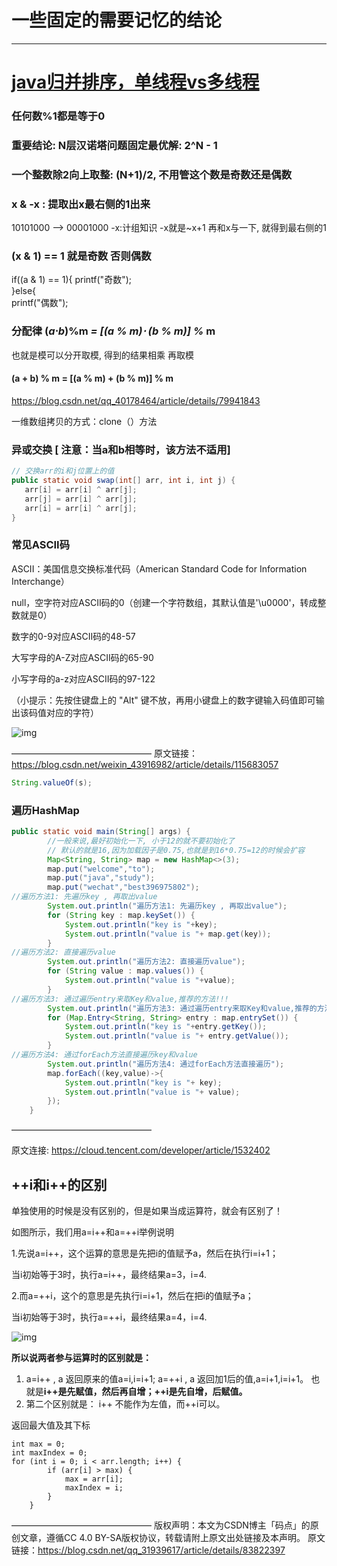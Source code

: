 # 一些固定的需要记忆的结论

---
# [java归并排序，单线程vs多线程](https://www.cnblogs.com/bobsha/p/5698106.html)


### 任何数%1都是等于0  

### 重要结论: N层汉诺塔问题固定最优解: 2^N - 1   

### 一个整数除2向上取整: (N+1)/2, 不用管这个数是奇数还是偶数   

### x & -x : 提取出x最右侧的1出来
10101000 --> 00001000
-x:计组知识 -x就是~x+1
再和x与一下, 就得到最右侧的1

### (x & 1) == 1 就是奇数 否则偶数  
if((a & 1) == 1){
printf("奇数");  
}else{    
printf("偶数");



### 分配律 (*a*⋅*b*)%m *= [(*a % m*)⋅ (*b *%* m*)] %* m

也就是模可以分开取模, 得到的结果相乘 再取模

#### (a + b) % m = [(a % m) + (b % m)] % m







https://blog.csdn.net/qq_40178464/article/details/79941843

一维数组拷贝的方式：clone（）方法



### 异或交换 [ 注意：当a和b相等时，该方法不适用]

```java
// 交换arr的i和j位置上的值
public static void swap(int[] arr, int i, int j) {
   arr[i] = arr[i] ^ arr[j];
   arr[j] = arr[i] ^ arr[j];
   arr[i] = arr[i] ^ arr[j];
}
```



### 常见ASCII码

ASCII：美国信息交换标准代码（American Standard Code for Information Interchange）

null，空字符对应ASCII码的0（创建一个字符数组，其默认值是'\u0000'，转成整数就是0）

数字的0-9对应ASCII码的48-57

大写字母的A-Z对应ASCII码的65-90

小写字母的a-z对应ASCII码的97-122

（小提示：先按住键盘上的 "Alt" 键不放，再用小键盘上的数字键输入码值即可输出该码值对应的字符）

![img](https://s2.loli.net/2021/12/10/b4fcYwJMnVDNlBP.jpg)

————————————————
原文链接：https://blog.csdn.net/weixin_43916982/article/details/115683057





```java
String.valueOf(s);
```



### 遍历HashMap

```java
public static void main(String[] args) {
        //一般来说,最好初始化一下, 小于12的就不要初始化了
        // 默认的就是16,因为加载因子是0.75,也就是到16*0.75=12的时候会扩容
        Map<String, String> map = new HashMap<>(3);
        map.put("welcome","to");
        map.put("java","study");
        map.put("wechat","best396975802");
//遍历方法1: 先遍历key , 再取出value
        System.out.println("遍历方法1: 先遍历key , 再取出value");
        for (String key : map.keySet()) {
            System.out.println("key is "+key);
            System.out.println("value is "+ map.get(key));
        }
//遍历方法2: 直接遍历value
        System.out.println("遍历方法2: 直接遍历value");
        for (String value : map.values()) {
            System.out.println("value is "+value);
        }
//遍历方法3: 通过遍历entry来取Key和value,推荐的方法!!!
        System.out.println("遍历方法3: 通过遍历entry来取Key和value,推荐的方法!!!");
        for (Map.Entry<String, String> entry : map.entrySet()) {
            System.out.println("key is "+entry.getKey());
            System.out.println("value is "+ entry.getValue());
        }
//遍历方法4: 通过forEach方法直接遍历key和value
        System.out.println("遍历方法4: 通过forEach方法直接遍历");
        map.forEach((key,value)->{
            System.out.println("key is "+ key);
            System.out.println("value is "+ value);
        });
    }
```

————————————————

原文连接: https://cloud.tencent.com/developer/article/1532402







## ++i和i++的区别

单独使用的时候是没有区别的，但是如果当成运算符，就会有区别了！

如图所示，我们用a=i++和a=++i举例说明

1.先说a=i++，这个运算的意思是先把i的值赋予a，然后在执行i=i+1；

当i初始等于3时，执行a=i++，最终结果a=3，i=4.

2.而a=++i，这个的意思是先执行i=i+1，然后在把i的值赋予a；

当i初始等于3时，执行a=++i，最终结果a=4，i=4.

![img](https://pic3.zhimg.com/80/v2-5a60b1f6b10c18fb3445d98ff17d97f6_720w.jpg)

**所以说两者参与运算时的区别就是：**

1. a=i++ , a 返回原来的值a=i,i=i+1;
   a=++i , a 返回加1后的值,a=i+1,i=i+1。
   也就是**i++是先赋值，然后再自增；++i是先自增，后赋值。**
2. 第二个区别就是： i++ 不能作为左值，而++i可以。



返回最大值及其下标

	int max = 0;
	int maxIndex = 0;
	for (int i = 0; i < arr.length; i++) {
			if (arr[i] > max) {
				max = arr[i];
				maxIndex = i;
			}
		}
————————————————
版权声明：本文为CSDN博主「码点」的原创文章，遵循CC 4.0 BY-SA版权协议，转载请附上原文出处链接及本声明。
原文链接：https://blog.csdn.net/qq_31939617/article/details/83822397
